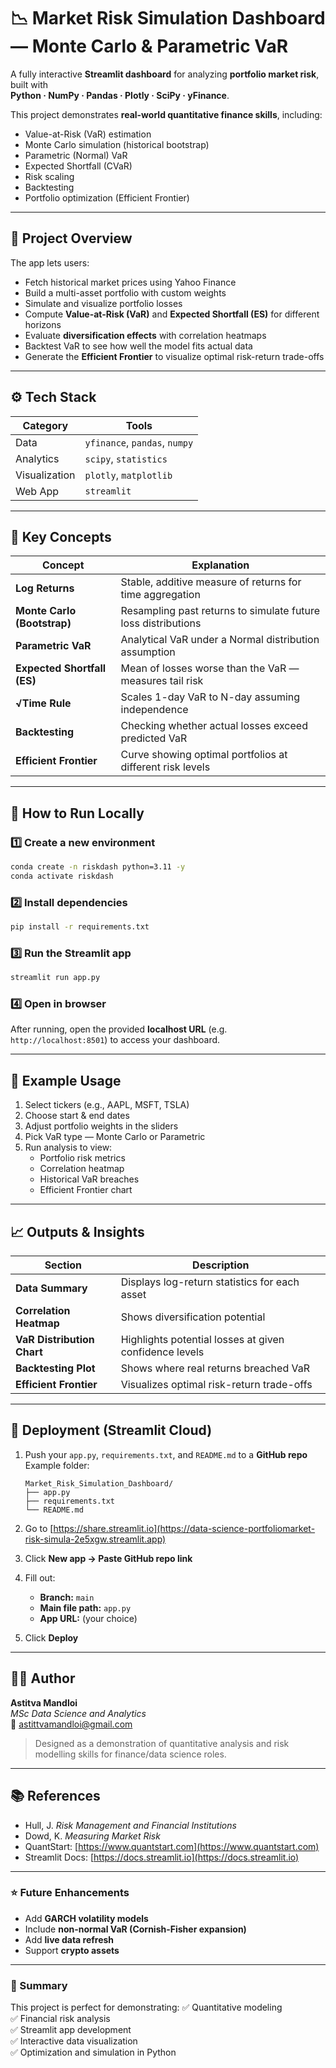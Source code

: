 # 📉 Market Risk Simulation Dashboard — Monte Carlo & Parametric VaR

A fully interactive **Streamlit dashboard** for analyzing **portfolio market risk**, built with  
**Python · NumPy · Pandas · Plotly · SciPy · yFinance**.

This project demonstrates **real-world quantitative finance skills**, including:
- Value-at-Risk (VaR) estimation  
- Monte Carlo simulation (historical bootstrap)  
- Parametric (Normal) VaR  
- Expected Shortfall (CVaR)  
- Risk scaling  
- Backtesting  
- Portfolio optimization (Efficient Frontier)

---

## 🧠 Project Overview

The app lets users:
- Fetch historical market prices using Yahoo Finance  
- Build a multi-asset portfolio with custom weights  
- Simulate and visualize portfolio losses  
- Compute **Value-at-Risk (VaR)** and **Expected Shortfall (ES)** for different horizons  
- Evaluate **diversification effects** with correlation heatmaps  
- Backtest VaR to see how well the model fits actual data  
- Generate the **Efficient Frontier** to visualize optimal risk-return trade-offs

---

## ⚙️ Tech Stack

| Category | Tools |
|-----------|-------|
| Data | `yfinance`, `pandas`, `numpy` |
| Analytics | `scipy`, `statistics` |
| Visualization | `plotly`, `matplotlib` |
| Web App | `streamlit` |

---

## 🧩 Key Concepts

| Concept | Explanation |
|----------|--------------|
| **Log Returns** | Stable, additive measure of returns for time aggregation |
| **Monte Carlo (Bootstrap)** | Resampling past returns to simulate future loss distributions |
| **Parametric VaR** | Analytical VaR under a Normal distribution assumption |
| **Expected Shortfall (ES)** | Mean of losses worse than the VaR — measures tail risk |
| **√Time Rule** | Scales 1-day VaR to N-day assuming independence |
| **Backtesting** | Checking whether actual losses exceed predicted VaR |
| **Efficient Frontier** | Curve showing optimal portfolios at different risk levels |

---

## 🚀 How to Run Locally

### 1️⃣ Create a new environment
```bash
conda create -n riskdash python=3.11 -y
conda activate riskdash
```

### 2️⃣ Install dependencies
```bash
pip install -r requirements.txt
```

### 3️⃣ Run the Streamlit app
```bash
streamlit run app.py
```

### 4️⃣ Open in browser
After running, open the provided **localhost URL** (e.g. `http://localhost:8501`) to access your dashboard.

---

## 🧮 Example Usage

1. Select tickers (e.g., AAPL, MSFT, TSLA)  
2. Choose start & end dates  
3. Adjust portfolio weights in the sliders  
4. Pick VaR type — Monte Carlo or Parametric  
5. Run analysis to view:
   - Portfolio risk metrics  
   - Correlation heatmap  
   - Historical VaR breaches  
   - Efficient Frontier chart  

---

## 📈 Outputs & Insights

| Section | Description |
|----------|--------------|
| **Data Summary** | Displays log-return statistics for each asset |
| **Correlation Heatmap** | Shows diversification potential |
| **VaR Distribution Chart** | Highlights potential losses at given confidence levels |
| **Backtesting Plot** | Shows where real returns breached VaR |
| **Efficient Frontier** | Visualizes optimal risk-return trade-offs |

---

## 🧾 Deployment (Streamlit Cloud)

1. Push your `app.py`, `requirements.txt`, and `README.md` to a **GitHub repo**  
   Example folder:
   ```
   Market_Risk_Simulation_Dashboard/
   ├── app.py
   ├── requirements.txt
   └── README.md
   ```

2. Go to [https://share.streamlit.io](https://data-science-portfoliomarket-risk-simula-2e5xgw.streamlit.app)

3. Click **New app → Paste GitHub repo link**

4. Fill out:
   - **Branch:** `main`
   - **Main file path:** `app.py`
   - **App URL:** (your choice)

5. Click **Deploy**

---

## 🧑‍💻 Author

**Astitva Mandloi**  
*MSc Data Science and Analytics*  
📧 astittvamandloi@gmail.com  

> Designed as a demonstration of quantitative analysis and risk modelling skills for finance/data science roles.

---

## 📚 References

- Hull, J. *Risk Management and Financial Institutions*  
- Dowd, K. *Measuring Market Risk*  
- QuantStart: [https://www.quantstart.com](https://www.quantstart.com)  
- Streamlit Docs: [https://docs.streamlit.io](https://docs.streamlit.io)

---

### ⭐ Future Enhancements
- Add **GARCH volatility models**  
- Include **non-normal VaR (Cornish-Fisher expansion)**  
- Add **live data refresh**  
- Support **crypto assets**

---

### 🏁 Summary
This project is perfect for demonstrating:
✅ Quantitative modeling  
✅ Financial risk analysis  
✅ Streamlit app development  
✅ Interactive data visualization  
✅ Optimization and simulation in Python

